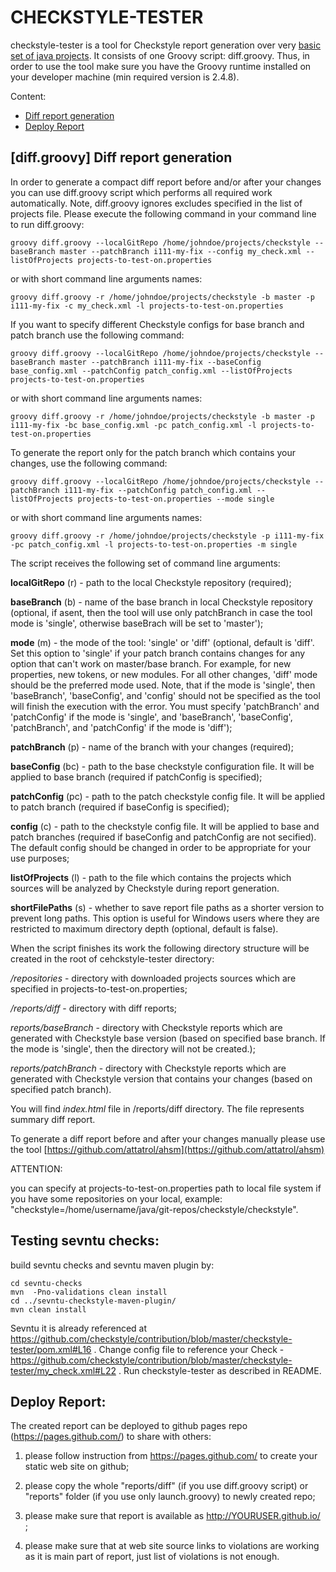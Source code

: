 # CHECKSTYLE-TESTER

checkstyle-tester is a tool for Checkstyle report generation over very [basic set of java projects](https://github.com/checkstyle/contribution/blob/master/checkstyle-tester/projects-to-test-on.properties).
It consists of one Groovy script: diff.groovy. Thus, in order to use the tool make sure you have the Groovy runtime installed on your developer machine (min required version is 2.4.8).

Content:

- [Diff report generation](https://github.com/checkstyle/contribution/tree/master/checkstyle-tester#diffgroovy-diff-report-generation)
- [Deploy Report](https://github.com/checkstyle/contribution/tree/master/checkstyle-tester#deploy-report)

## [diff.groovy] Diff report generation

In order to generate a compact diff report before and/or after your changes you can use diff.groovy script which performs all required work automatically. Note, diff.groovy ignores excludes specified in the list of projects file.
Please execute the following command in your command line to run diff.groovy:

```
groovy diff.groovy --localGitRepo /home/johndoe/projects/checkstyle --baseBranch master --patchBranch i111-my-fix --config my_check.xml --listOfProjects projects-to-test-on.properties
```

or with short command line arguments names:

```
groovy diff.groovy -r /home/johndoe/projects/checkstyle -b master -p i111-my-fix -c my_check.xml -l projects-to-test-on.properties
```

If you want to specify different Checkstyle configs for base branch and patch branch use the following command:

```
groovy diff.groovy --localGitRepo /home/johndoe/projects/checkstyle --baseBranch master --patchBranch i111-my-fix --baseConfig base_config.xml --patchConfig patch_config.xml --listOfProjects projects-to-test-on.properties
```

or with short command line arguments names:

```
groovy diff.groovy -r /home/johndoe/projects/checkstyle -b master -p i111-my-fix -bc base_config.xml -pc patch_config.xml -l projects-to-test-on.properties
```

To generate the report only for the patch branch which contains your changes, use the following command:

```
groovy diff.groovy --localGitRepo /home/johndoe/projects/checkstyle --patchBranch i111-my-fix --patchConfig patch_config.xml --listOfProjects projects-to-test-on.properties --mode single
```

or with short command line arguments names:

```
groovy diff.groovy -r /home/johndoe/projects/checkstyle -p i111-my-fix -pc patch_config.xml -l projects-to-test-on.properties -m single
```

The script receives the following set of command line arguments:

**localGitRepo** (r) - path to the local Checkstyle repository (required);

**baseBranch** (b) - name of the base branch in local Checkstyle repository (optional, if asent, then the tool will use only patchBranch in case the tool mode is 'single', otherwise baseBrach will be set to 'master');

**mode** (m) - the mode of the tool: 'single' or 'diff' (optional, default is 'diff'. Set this option to 'single' if your patch branch contains changes for any option that can't work on master/base branch. 
For example, for new properties, new tokens, or new modules. For all other changes, 'diff' mode should be the preferred mode used. Note, that if the mode is 'single', then 'baseBranch', 'baseConfig', and 'config' should not be specified as the tool will finish the execution with the error.
You must specify 'patchBranch' and 'patchConfig' if the mode is 'single', and 'baseBranch', 'baseConfig', 'patchBranch', and 'patchConfig' if the mode is 'diff');

**patchBranch** (p) - name of the branch with your changes (required);

**baseConfig** (bc) - path to the base checkstyle configuration file. It will be applied to base branch (required if patchConfig is specified);

**patchConfig** (pc) - path to the patch checkstyle config file. It will be applied to patch branch (required if baseConfig is specified);

**config** (c) - path to the checkstyle config file. It will be applied to base and patch branches (required if baseConfig and patchConfig are not secified). The default config should be changed in order to be appropriate for your use purposes;

**listOfProjects** (l) - path to the file which contains the projects which sources will be analyzed by Checkstyle during report generation.

**shortFilePaths** (s) - whether to save report file paths as a shorter version to prevent long paths. This option is useful for Windows users where they are restricted to maximum directory depth (optional, default is false).

When the script finishes its work the following directory structure will be created in the root of cehckstyle-tester directory:

*/repositories* - directory with downloaded projects sources which are specified in projects-to-test-on.properties;

*/reports/diff* - directory with diff reports;

*reports/baseBranch* - directory with Checkstyle reports which are generated with Checkstyle base version (based on specified base branch. If the mode is 'single', then the directory will not be created.);

*reports/patchBranch* - directory with Checkstyle reports which are generated with Checkstyle version that contains your changes (based on specified patch branch).

You will find *index.html* file in /reports/diff directory. The file represents summary diff report.

To generate a diff report before and after your changes manually please use the tool
[https://github.com/attatrol/ahsm](https://github.com/attatrol/ahsm)

ATTENTION: 

you can specify at projects-to-test-on.properties path to local file system if you have some 
repositories on your local, example: "checkstyle=/home/username/java/git-repos/checkstyle/checkstyle".

## Testing sevntu checks:
build sevntu checks and sevntu maven plugin by:
```
cd sevntu-checks
mvn  -Pno-validations clean install
cd ../sevntu-checkstyle-maven-plugin/
mvn clean install
``` 
Sevntu it is already referenced at https://github.com/checkstyle/contribution/blob/master/checkstyle-tester/pom.xml#L16 .
Change config file to reference your  Check - https://github.com/checkstyle/contribution/blob/master/checkstyle-tester/my_check.xml#L22 .
Run checkstyle-tester as described in README.

## Deploy Report: 

The created report can be deployed to github pages repo (https://pages.github.com/) to share with others:

1) please follow instruction from https://pages.github.com/ to create your static web site on github;

2) please copy the whole "reports/diff" (if you use diff.groovy script) or "reports" folder (if you use only launch.groovy) to newly created repo;

3) please make sure that report is available as http://YOURUSER.github.io/ ;

4) please make sure that at web site source links to violations are working as it is main part of report, just list of violations is not enough.
